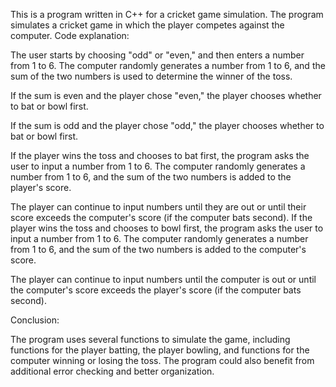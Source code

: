 
This is a program written in C++ for a cricket game simulation. The program simulates a cricket game in which the player competes against the computer. 
Code explanation:

The user starts by choosing "odd" or "even," and then enters a number from 1 to 6. The computer randomly generates a number from 1 to 6, and the sum of the two numbers is used to determine the winner of the toss. 

If the sum is even and the player chose "even," the player chooses whether to bat or bowl first. 

If the sum is odd and the player chose "odd," the player chooses whether to bat or bowl first. 

If the player wins the toss and chooses to bat first, the program asks the user to input a number from 1 to 6. The computer randomly generates a number from 1 to 6, and the sum of the two numbers is added to the player's score. 

The player can continue to input numbers until they are out or until their score exceeds the computer's score (if the computer bats second). If the player wins the toss and chooses to bowl first, the program asks the user to input a number from 1 to 6. The computer randomly generates a number from 1 to 6, and the sum of the two numbers is added to the computer's score.

 The player can continue to input numbers until the computer is out or until the computer's score exceeds the player's score (if the computer bats second).

Conclusion:

The program uses several functions to simulate the game, including functions for the player batting, the player bowling, and functions for the computer winning or losing the toss.  The program could also benefit from additional error checking and better organization.
